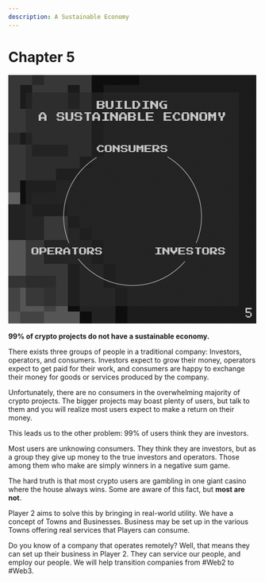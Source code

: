 ```yaml
---
description: A Sustainable Economy
---
```


# Chapter 5

![](../../../.gitbook/assets/Tweet-Post5.png)

**99% of crypto projects do not have a sustainable economy.**

There exists three groups of people in a traditional company: Investors, operators, and consumers. Investors expect to grow their money, operators expect to get paid for their work, and consumers are happy to exchange their money for goods or services produced by the company.

Unfortunately, there are no consumers in the overwhelming majority of crypto projects. The bigger projects may boast plenty of users, but talk to them and you will realize most users expect to make a return on their money.

This leads us to the other problem: 99% of users think they are investors.

Most users are unknowing consumers. They think they are investors, but as a group they give up money to the true investors and operators. Those among them who make are simply winners in a negative sum game.

The hard truth is that most crypto users are gambling in one giant casino where the house always wins. Some are aware of this fact, but **most are not**.

Player 2 aims to solve this by bringing in real-world utility. We have a concept of Towns and Businesses. Business may be set up in the various Towns offering real services that Players can consume.

Do you know of a company that operates remotely? Well, that means they can set up their business in Player 2. They can service our people, and employ our people. We will help transition companies from #Web2 to #Web3.

